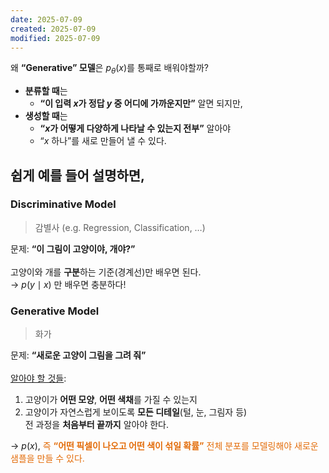 ```yaml
---
date: 2025-07-09
created: 2025-07-09
modified: 2025-07-09
---
```


왜 **“Generative” 모델**은 $p_\theta(x)$를 통째로 배워야할까?

- **분류할 때**는
    - **“이 입력 $x$가 정답 $y$ 중 어디에 가까운지만”** 알면 되지만,
- **생성할 때**는
    - **“$x$가 어떻게 다양하게 나타날 수 있는지 전부”** 알아야
    - “$x$ 하나”를 새로 만들어 낼 수 있다. 

## 쉽게 예를 들어 설명하면, 
### Discriminative Model
> 감별사 (e.g. Regression, Classification, …)

문제: **“이 그림이 고양이야, 개야?”** <br><br>
고양이와 개를 **구분**하는 기준(경계선)만 배우면 된다.<br>
→ $p(y\mid x)$ 만 배우면 충분하다!

### Generative Model
> 화가

문제: **“새로운 고양이 그림을 그려 줘”**<br><br>
<u>알아야 할 것들</u>: 
1. 고양이가 **어떤 모양**, **어떤 색채**를 가질 수 있는지
2. 고양이가 자연스럽게 보이도록 **모든 디테일**(털, 눈, 그림자 등)  <br>
전 과정을 **처음부터 끝까지** 알아야 한다. 

→ $p(x)$, <font color="#e36c09">즉 <b>“어떤 픽셀이 나오고 어떤 색이 섞일 확률”</b> 전체 분포를 모델링해야 새로운 샘플을 만들 수 있다. </font>
